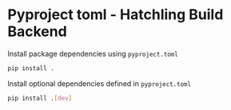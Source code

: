 # Pyproject toml - Hatchling Build Backend

Install package dependencies using `pyproject.toml`
```bash
pip install .
```

Install optional dependencies defined in `pyproject.toml` 
```bash
pip install .[dev]
```
